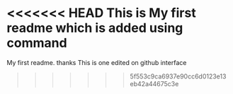 <<<<<<< HEAD
This is My first readme which is added using command
=======
My first readme. thanks
This is one edited on github interface 
>>>>>>> 5f553c9ca6937e90cc6d0123e13eb42a44675c3e
